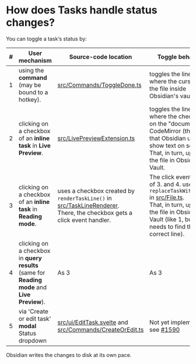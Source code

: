 # How does Tasks handle status changes?

You can toggle a task‘s status by:

| #   | User mechanism                                                                                | Source-code location                                                                                                                                                                                                                                | Toggle behaviour                                                                                                                                                                                                                                                            |
| --- | --------------------------------------------------------------------------------------------- | --------------------------------------------------------------------------------------------------------------------------------------------------------------------------------------------------------------------------------------------------- | --------------------------------------------------------------------------------------------------------------------------------------------------------------------------------------------------------------------------------------------------------------------------- |
| 1   | using the **command** (may be bound to a hotkey).                                             | [src/Commands/ToggleDone.ts](https://github.com/obsidian-tasks-group/obsidian-tasks/blob/main/src/Commands/ToggleDone.ts)                                                                                                                           | toggles the line directly where the cursor is in the file inside Obsidian's vault.                                                                                                                                                                                          |
| 2   | clicking on a checkbox of an **inline task** in **Live Preview**.                             | [src/LivePreviewExtension.ts](https://github.com/obsidian-tasks-group/obsidian-tasks/blob/main/src/LivePreviewExtension.ts)                                                                                                                         | toggles the line directly where the checkbox is on the "document" of CodeMirror (the library that Obsidian uses to show text on screen).<br>That, in turn, updates the file in Obsidian's Vault.                                                                            |
| 3   | clicking on a checkbox of an **inline task** in **Reading mode**.                             | uses a checkbox created by `renderTaskLine()` in [src/TaskLineRenderer](https://github.com/obsidian-tasks-group/obsidian-tasks/blob/main/src/TaskLineRenderer.ts).<br>There, the checkbox gets a click event handler.                               | The click event listener of 3. and 4. uses `replaceTaskWithTasks()` in [src/File.ts](https://github.com/obsidian-tasks-group/obsidian-tasks/blob/main/src/File.ts).<br>That, in turn, updates the file in Obsidian‘s Vault (like 1, but it needs to find the correct line). |
| 4   | clicking on a checkbox in **query results** (same for **Reading mode** and **Live Preview**). | As 3                                                                                                                                                                                                                                                | As 3                                                                                                                                                                                                                                                                        |
| 5   | via 'Create or edit task' **modal** Status dropdown                                           | [src/ui/EditTask.svelte](https://github.com/obsidian-tasks-group/obsidian-tasks/blob/main/src/ui/EditTask.svelte) and [src/Commands/CreateOrEdit.ts](https://github.com/obsidian-tasks-group/obsidian-tasks/blob/main/src/Commands/CreateOrEdit.ts) | Not yet implemented: see [#1590](https://github.com/obsidian-tasks-group/obsidian-tasks/issues/1590)                                                                                                                                                                        |

Obsidian writes the changes to disk at its own pace.
